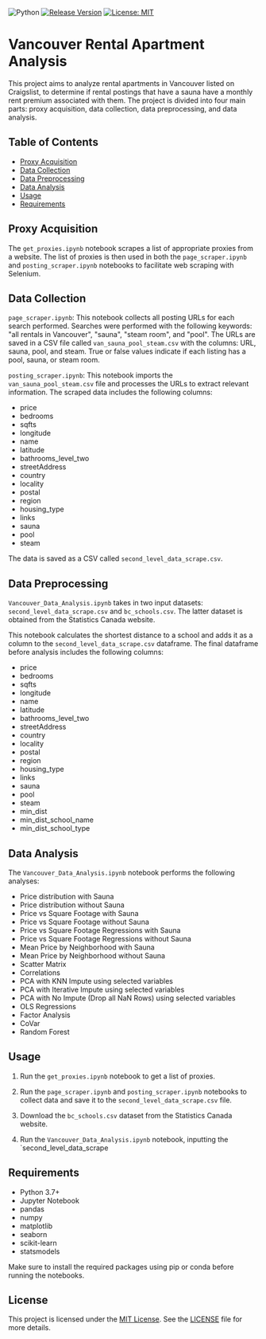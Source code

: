 ![Python](https://img.shields.io/badge/python-3.7-blue.svg)
[![Release Version](https://img.shields.io/badge/version-1.0.0-blue.svg)](https://github.com/dstoyak/Sauna-Scrape-and-Analysis/releases/tag/v1.0.0)
[![License: MIT](https://img.shields.io/badge/License-MIT-yellow.svg)](https://opensource.org/licenses/MIT)


# Vancouver Rental Apartment Analysis

This project aims to analyze rental apartments in Vancouver listed on Craigslist, to determine if rental postings that have a sauna have a monthly rent premium associated with them. The project is divided into four main parts: proxy acquisition, data collection, data preprocessing, and data analysis.

## Table of Contents

- [Proxy Acquisition](#proxy-acquisition)
- [Data Collection](#data-collection)
- [Data Preprocessing](#data-preprocessing)
- [Data Analysis](#data-analysis)
- [Usage](#usage)
- [Requirements](#requirements)


## Proxy Acquisition

The `get_proxies.ipynb` notebook scrapes a list of appropriate proxies from a website. The list of proxies is then used in both the `page_scraper.ipynb` and `posting_scraper.ipynb` notebooks to facilitate web scraping with Selenium.

## Data Collection

`page_scraper.ipynb`: This notebook collects all posting URLs for each search performed. Searches were performed with the following keywords: "all rentals in Vancouver", "sauna", "steam room", and "pool". The URLs are saved in a CSV file called `van_sauna_pool_steam.csv` with the columns: URL, sauna, pool, and steam. True or false values indicate if each listing has a pool, sauna, or steam room.

`posting_scraper.ipynb`: This notebook imports the `van_sauna_pool_steam.csv` file and processes the URLs to extract relevant information. The scraped data includes the following columns:

- price
- bedrooms
- sqfts
- longitude
- name
- latitude
- bathrooms_level_two
- streetAddress
- country
- locality
- postal
- region
- housing_type
- links
- sauna
- pool
- steam

The data is saved as a CSV called `second_level_data_scrape.csv`.

## Data Preprocessing

`Vancouver_Data_Analysis.ipynb` takes in two input datasets: `second_level_data_scrape.csv` and `bc_schools.csv`. The latter dataset is obtained from the Statistics Canada website.

This notebook calculates the shortest distance to a school and adds it as a column to the `second_level_data_scrape.csv` dataframe. The final dataframe before analysis includes the following columns:

- price
- bedrooms
- sqfts
- longitude
- name
- latitude
- bathrooms_level_two
- streetAddress
- country
- locality
- postal
- region
- housing_type
- links
- sauna
- pool
- steam
- min_dist
- min_dist_school_name
- min_dist_school_type

## Data Analysis

The `Vancouver_Data_Analysis.ipynb` notebook performs the following analyses:

- Price distribution with Sauna
- Price distribution without Sauna
- Price vs Square Footage with Sauna
- Price vs Square Footage without Sauna
- Price vs Square Footage Regressions with Sauna
- Price vs Square Footage Regressions without Sauna
- Mean Price by Neighborhood with Sauna
- Mean Price by Neighborhood without Sauna
- Scatter Matrix
- Correlations
- PCA with KNN Impute using selected variables
- PCA with Iterative Impute using selected variables
- PCA with No Impute (Drop all NaN Rows) using selected variables
- OLS Regressions
- Factor Analysis
- CoVar
- Random Forest

## Usage

1. Run the `get_proxies.ipynb` notebook to get a list of proxies.
2. Run the `page_scraper.ipynb` and `posting_scraper.ipynb` notebooks to collect data and save it to the `second_level_data_scrape.csv` file.
3. Download the `bc_schools.csv` dataset from the Statistics Canada website.

4. Run the `Vancouver_Data_Analysis.ipynb` notebook, inputting the `second_level_data_scrape

## Requirements
- Python 3.7+
- Jupyter Notebook
- pandas
- numpy
- matplotlib
- seaborn
- scikit-learn
- statsmodels

Make sure to install the required packages using pip or conda before running the notebooks.

## License

This project is licensed under the [MIT License](https://opensource.org/licenses/MIT). See the [LICENSE](LICENSE) file for more details.

